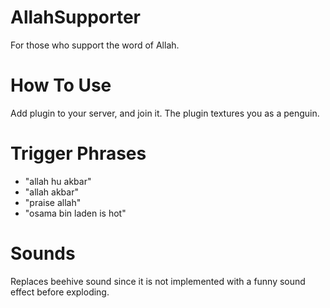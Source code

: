 # AllahSupporter
For those who support the word of Allah.

# How To Use
Add plugin to your server, and join it.
The plugin textures you as a penguin.

# Trigger Phrases
- "allah hu akbar"
- "allah akbar"
- "praise allah"
- "osama bin laden is hot"

# Sounds
Replaces beehive sound since it is not implemented with a funny sound effect before exploding.
